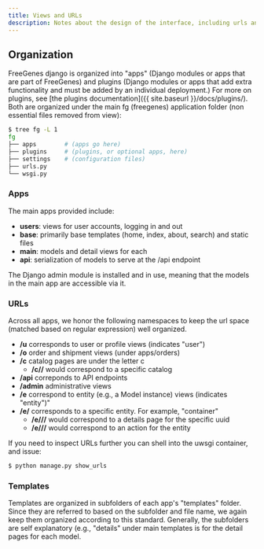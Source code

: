```yaml
---
title: Views and URLs
description: Notes about the design of the interface, including urls and views.
---
```


## Organization

FreeGenes django is organized into "apps" (Django modules or apps that are
part of FreeGenes) and plugins (Django modules or apps that add extra functionality
and must be added by an individual deployment.) For more on plugins, see [the plugins documentation]({{ site.baseurl }}/docs/plugins/). Both are organized under the main fg (freegenes) application folder (non
essential files removed from view):

```bash
$ tree fg -L 1
fg
├── apps        # (apps go here) 
├── plugins     # (plugins, or optional apps, here)
├── settings    # (configuration files)
├── urls.py 
└── wsgi.py
```

### Apps

The main apps provided include:

 - **users**: views for user accounts, logging in and out
 - **base**: primarily base templates (home, index, about, search) and static files
 - **main**: models and detail views for each
 - **api**: serialization of models to serve at the /api endpoint

The Django admin module is installed and in use, meaning that the models in the main
app are accessible via it.


### URLs

Across all apps, we honor the following namespaces to keep the url space (matched
based on regular expression) well organized.

 - **/u** corresponds to user or profile views (indicates "user")
 - **/o** order and shipment views (under apps/orders)
 - **/c** catalog pages are under the letter c
   - **/c/<type>/** would correspond to a specific catalog
 - **/api** correponds to API endpoints
 - **/admin** administrative views
 - **/e** correspond to entity (e.g., a Model instance) views (indicates "entity")"
 - **/e/<type>** corresponds to a specific entity. For example, "container"
   - **/e/<type>/<uuid>/** would correspond to a details page for the specific uuid
   - **/e/<type>/<uuid>/<action>** would correspond to an action for the entity


If you need to inspect URLs further you can shell into the uwsgi container, and issue:

```bash
$ python manage.py show_urls
```

### Templates

Templates are organized in subfolders of each app's "templates" folder. Since they
are referred to based on the subfolder and file name, we again keep them organized
according to this standard. Generally, the subfolders are self explanatory (e.g.,
"details" under main templates is for the detail pages for each model.
